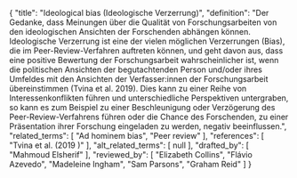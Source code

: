 {
    "title": "Ideological bias (Ideologische Verzerrung)",
    "definition": "Der Gedanke, dass Meinungen über die Qualität von Forschungsarbeiten von den ideologischen Ansichten der Forschenden abhängen können. Ideologische Verzerrung ist eine der vielen möglichen Verzerrungen (Bias), die im Peer-Review-Verfahren auftreten können, und geht davon aus, dass eine positive Bewertung der Forschungsarbeit wahrscheinlicher ist, wenn die politischen Ansichten der begutachtenden Person und/oder ihres Umfeldes mit den Ansichten der Verfasser:innen der Forschungsarbeit übereinstimmen (Tvina et al. 2019). Dies kann zu einer Reihe von Interessenkonflikten führen und unterschiedliche Perspektiven untergraben, so kann es zum Beispiel zu einer Beschleunigung oder Verzögerung des Peer-Review-Verfahrens führen oder die Chance des Forschenden, zu einer Präsentation ihrer Forschung eingeladen zu werden, negativ beeinflussen.",
    "related_terms": [
        "Ad hominem bias",
        "Peer review"
    ],
    "references": [
        "Tvina et al. (2019 )"
    ],
    "alt_related_terms": [
        null
    ],
    "drafted_by": [
        "Mahmoud Elsherif"
    ],
    "reviewed_by": [
        "Elizabeth Collins",
        "Flávio Azevedo",
        "Madeleine Ingham",
        "Sam Parsons",
        "Graham Reid"
    ]
}